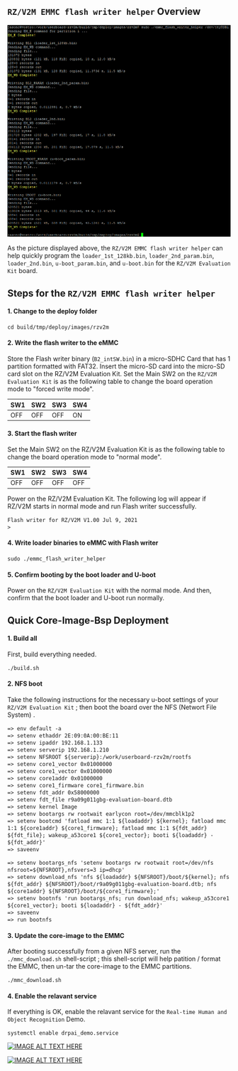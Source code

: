 ## `RZ/V2M EMMC flash writer helper` Overview

<img src="/assets/emmc_flash_writer_helper.png" />

As the picture displayed above, the `RZ/V2M EMMC flash writer helper` can help quickly program the `loader_1st_128kb.bin`, `loader_2nd_param.bin`, `loader_2nd.bin`, `u-boot_param.bin`, and `u-boot.bin` for the `RZ/V2M Evaluation Kit` board. 

## Steps for the `RZ/V2M EMMC flash writer helper`

#### 1. Change to the deploy folder
```
cd build/tmp/deploy/images/rzv2m
```

#### 2. Write the flash writer to the eMMC
Store the Flash writer binary (`B2_intSW.bin`) in a micro-SDHC Card that has 1 partition formatted with FAT32.
Insert the micro-SD card into the micro-SD card slot on the RZ/V2M Evaluation Kit.
Set the Main SW2 on the `RZ/V2M Evaluation Kit` is as the following table to change the board operation mode to "forced write mode".

|  SW1  |  SW2  |  SW3  |  SW4  |
| ----- | ----- | ----- | ----- |
|  OFF  |  OFF  |  OFF  |  ON   |

#### 3. Start the flash writer
Set the Main SW2 on the RZ/V2M Evaluation Kit is as the following table to change the board operation mode to "normal mode".

|  SW1  |  SW2  |  SW3  |  SW4  |
| ----- | ----- | ----- | ----- |
|  OFF  |  OFF  |  OFF  |  OFF  |

Power on the RZ/V2M Evaluation Kit. The following log will appear if RZ/V2M starts in normal mode and run Flash writer successfully.

```
Flash writer for RZ/V2M V1.00 Jul 9, 2021
>
```

#### 4. Write loader binaries to eMMC with Flash writer

```
sudo ./emmc_flash_writer_helper
```

#### 5. Confirm booting by the boot loader and U-boot
Power on the `RZ/V2M Evaluation Kit` with the normal mode. And then, confirm that the boot loader and U-boot run normally. 


## Quick Core-Image-Bsp Deployment

#### 1. Build all
First, build everything needed. 

```
./build.sh
```

#### 2. NFS boot

Take the following instructions for the necessary u-boot settings of your `RZ/V2M Evaluation Kit` ; then boot the board over the NFS (Networt File System) .  

```
=> env default -a
=> setenv ethaddr 2E:09:0A:00:BE:11
=> setenv ipaddr 192.168.1.133
=> setenv serverip 192.168.1.210
=> setenv NFSROOT ${serverip}:/work/userboard-rzv2m/rootfs
=> setenv core1_vector 0x01000000
=> setenv core1_vector 0x01000000
=> setenv core1addr 0x01000000
=> setenv core1_firmware core1_firmware.bin
=> setenv fdt_addr 0x58000000
=> setenv fdt_file r9a09g011gbg-evaluation-board.dtb
=> setenv kernel Image
=> setenv bootargs rw rootwait earlycon root=/dev/mmcblk1p2
=> setenv bootcmd 'fatload mmc 1:1 ${loadaddr} ${kernel}; fatload mmc 1:1 ${core1addr} ${core1_firmware}; fatload mmc 1:1 ${fdt_addr} ${fdt_file}; wakeup_a53core1 ${core1_vector}; booti ${loadaddr} - ${fdt_addr}'
=> saveenv
```
```
=> setenv bootargs_nfs 'setenv bootargs rw rootwait root=/dev/nfs nfsroot=${NFSROOT},nfsvers=3 ip=dhcp'
=> setenv download_nfs 'nfs ${loadaddr} ${NFSROOT}/boot/${kernel}; nfs ${fdt_addr} ${NFSROOT}/boot/r9a09g011gbg-evaluation-board.dtb; nfs ${core1addr} ${NFSROOT}/boot/${core1_firmware};'
=> setenv bootnfs 'run bootargs_nfs; run download_nfs; wakeup_a53core1 ${core1_vector}; booti ${loadaddr} - ${fdt_addr}'
=> saveenv
=> run bootnfs
```

#### 3. Update the core-image to the EMMC

After booting successfully from a given NFS server, run the `./mmc_download.sh` shell-script ; this shell-script will help patition / format the EMMC, then un-tar the core-image to the EMMC partitions. 

```
./mmc_download.sh
```

#### 4. Enable the relavant service

If everything is OK, enable the relavant service for the `Real-time Human and Object Recognition` Demo.   

```
systemctl enable drpai_demo.service
```

[![IMAGE ALT TEXT HERE](https://img.youtube.com/vi/_iFeg2z4lCw/0.jpg)](https://youtu.be/_iFeg2z4lCw)

<P>

[![IMAGE ALT TEXT HERE](https://img.youtube.com/vi/TzaTyqkk9OA/0.jpg)](https://youtu.be/TzaTyqkk9OA)


